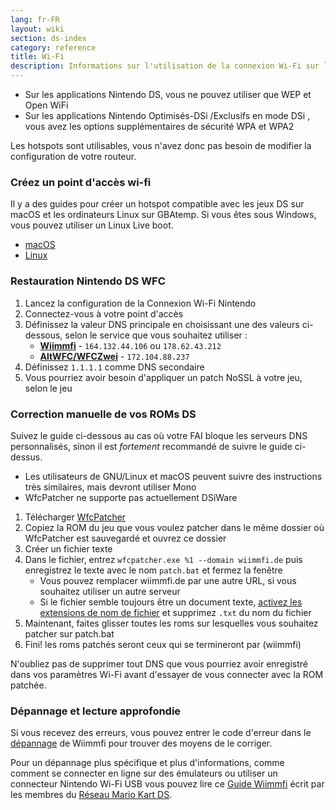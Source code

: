 ```yaml
---
lang: fr-FR
layout: wiki
section: ds-index
category: reference
title: Wi-Fi
description: Informations sur l'utilisation de la connexion Wi-Fi sur la Nintendo DS
---
```


- Sur les applications Nintendo DS, vous ne pouvez utiliser que WEP et Open WiFi
- Sur les applications Nintendo Optimisés-DSi /Exclusifs en mode DSi , vous avez les options supplémentaires de sécurité WPA et WPA2

Les hotspots sont utilisables, vous n'avez donc pas besoin de modifier la configuration de votre routeur.

### Créez un point d'accès wi-fi
Il y a des guides pour créer un hotspot compatible avec les jeux DS sur macOS et les ordinateurs Linux sur GBAtemp. Si vous êtes sous Windows, vous pouvez utiliser un Linux Live boot.
- [macOS](https://gbatemp.net/threads/571658)
- [Linux](https://gbatemp.net/threads/543283)

### Restauration Nintendo DS WFC
1. Lancez la configuration de la Connexion Wi-Fi Nintendo
1. Connectez-vous à votre point d'accès
1. Définissez la valeur DNS principale en choisissant une des valeurs ci-dessous, selon le service que vous souhaitez utiliser :
   - **[Wiimmfi](https://wiimmfi.de)** - `164.132.44.106` ou `178.62.43.212`
   - **[AltWFC/WFCZwei](https://save-nintendo-wifi.com/)** - `172.104.88.237`
1. Définissez `1.1.1.1` comme DNS secondaire
1. Vous pourriez avoir besoin d'appliquer un patch NoSSL à votre jeu, selon le jeu

### Correction manuelle de vos ROMs DS
Suivez le guide ci-dessous au cas où votre FAI bloque les serveurs DNS personnalisés, sinon il est *fortement* recommandé de suivre le guide ci-dessus.

- Les utilisateurs de GNU/Linux et macOS peuvent suivre des instructions très similaires, mais devront utiliser Mono
- WfcPatcher ne supporte pas actuellement DSiWare

1. Télécharger [WfcPatcher](https://github.com/AdmiralCurtiss/WfcPatcher/releases)
1. Copiez la ROM du jeu que vous voulez patcher dans le même dossier où WfcPatcher est sauvegardé et ouvrez ce dossier
1. Créer un fichier texte
1. Dans le fichier, entrez `wfcpatcher.exe %1 --domain wiimmfi.de` puis enregistrez le texte avec le nom `patch.bat` et fermez la fenêtre
   - Vous pouvez remplacer wiimmfi.de par une autre URL, si vous souhaitez utiliser un autre serveur
   - Si le fichier semble toujours être un document texte, [activez les extensions de nom de fichier](https://dsi.cfw.guide/file-extensions-%28windows%29) et supprimez `.txt` du nom du fichier
1. Maintenant, faites glisser toutes les roms sur lesquelles vous souhaitez patcher sur patch.bat
1. Fini! les roms patchés seront ceux qui se termineront par (wiimmfi)

N'oubliez pas de supprimer tout DNS que vous pourriez avoir enregistré dans vos paramètres Wi-Fi avant d'essayer de vous connecter avec la ROM patchée.

### Dépannage et lecture approfondie
Si vous recevez des erreurs, vous pouvez entrer le code d'erreur dans le [dépannage](https://wiimmfi.de/error) de Wiimmfi pour trouver des moyens de le corriger.

Pour un dépannage plus spécifique et plus d'informations, comme comment se connecter en ligne sur des émulateurs ou utiliser un connecteur Nintendo Wi-Fi USB vous pouvez lire ce [Guide Wiimmfi](https://docs.google.com/document/d/1f3PChwQig40UaiPXlh-Gi5CggGiBPzyrpiecLZlT8ZE/edit?usp=sharing) écrit par les membres du [Réseau Mario Kart DS](https://discord.gg/pa9bea6).
